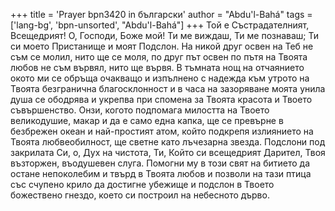 +++
title = 'Prayer bpn3420 in български'
author = "Abdu'l-Bahá"
tags = ['lang-bg', 'bpn-unsorted', "Abdu'l-Bahá"]
+++
Той е Състрадателният, Всещедрият! О, Господи, Боже мой! Ти ме виждаш, Ти ме познаваш; Ти си моето Пристанище и моят Подслон. На никой друг освен на Теб не съм се молил, нито ще се моля, по друг път освен по пътя на Твоята любов не съм вървял, нито ще вървя. В тъмната нощ на отчаянието окото ми се обръща очакващо и изпълнено с надежда към утрото на Твоята безгранична благосклонност и в часа на зазоряване моята унила душа се ободрява и укрепва при спомена за Твоята красота и Твоето съвършенство. Онзи, когото подпомага милостта на Твоето великодушие, макар и да е само една капка, ще се превърне в безбрежен океан и най-простият атом, който подкрепя излиянието на Твоята любвеобилност, ще светне като лъчезарна звезда.
Подслони под закрилата Си, о, Дух на чистота, Ти, Който си всещедрият Дарител, Твоя възторжен, въодушевен слуга. Помогни му в този свят на битието да остане непоколебим и твърд в Твоята любов и позволи на тази птица със счупено крило да достигне убежище и подслон в Твоето божествено гнездо, което си построил на небесното дърво.
